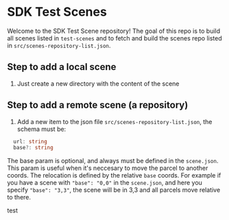 # SDK Test Scenes

Welcome to the SDK Test Scene repository! The goal of this repo is to build all scenes listed in `test-scenes` and to fetch and build the scenes repo listed in `src/scenes-repository-list.json`.

## Step to add a local scene
1. Just create a new directory with the content of the scene 

## Step to add a remote scene (a repository)
1. Add a new item to the json file `src/scenes-repository-list.json`, the schema must be:
  ```typescript
    url: string
    base?: string
  ```

  The base param is optional, and always must be defined in the `scene.json`. This param is useful when it's neccesary to move the parcel to another coords. The relocation is defined by the relative `base` coords. For example if you have a scene with `"base": "0,0"` in the `scene.json`, and here you specify `"base": "3,3"`, the scene will be in 3,3 and all parcels move relative to there.

test